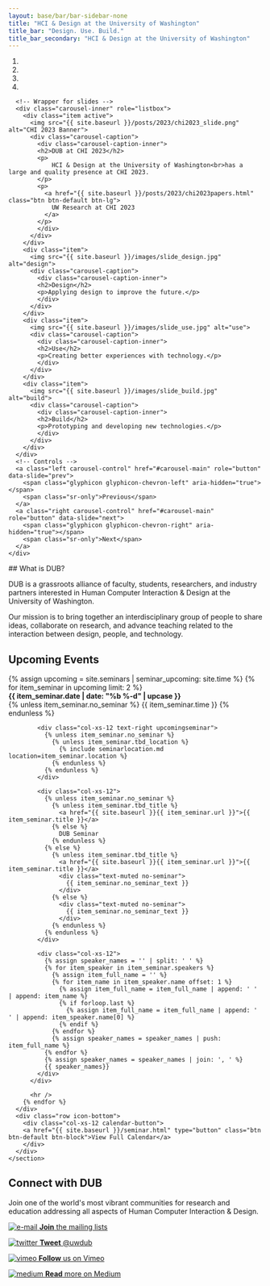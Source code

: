 ```yaml
---
layout: base/bar/bar-sidebar-none
title: "HCI & Design at the University of Washington"
title_bar: "Design. Use. Build."
title_bar_secondary: "HCI & Design at the University of Washington"
---
```


<!-- Carousel -->
<div class="row" id="carousel">
  <div class="col-md-12">
    <div id="carousel-main" class="carousel slide" data-ride="carousel" data-interval="10000">
      <!-- Indicators -->
      <ol class="carousel-indicators">
        <li data-target="#carousel-main" data-slide-to="0" class="active"></li>
        <li data-target="#carousel-main" data-slide-to="1"></li>
        <li data-target="#carousel-main" data-slide-to="2"></li>              
        <li data-target="#carousel-main" data-slide-to="3"></li>        
      </ol>

      <!-- Wrapper for slides -->
      <div class="carousel-inner" role="listbox">
        <div class="item active">
          <img src="{{ site.baseurl }}/posts/2023/chi2023_slide.png" alt="CHI 2023 Banner">
          <div class="carousel-caption">
            <div class="carousel-caption-inner">
            <h2>DUB at CHI 2023</h2>
            <p>
                HCI & Design at the University of Washington<br>has a large and quality presence at CHI 2023.
            </p>
            <p>
              <a href="{{ site.baseurl }}/posts/2023/chi2023papers.html" class="btn btn-default btn-lg">
                UW Research at CHI 2023
              </a>
            </p>
            </div>
          </div>
        </div>
        <div class="item">
          <img src="{{ site.baseurl }}/images/slide_design.jpg" alt="design">
          <div class="carousel-caption">
            <div class="carousel-caption-inner">
            <h2>Design</h2>
            <p>Applying design to improve the future.</p>
            </div>
          </div>
        </div>
        <div class="item">
          <img src="{{ site.baseurl }}/images/slide_use.jpg" alt="use">
          <div class="carousel-caption">
            <div class="carousel-caption-inner">
            <h2>Use</h2>
            <p>Creating better experiences with technology.</p>
            </div>
          </div>
        </div>
        <div class="item">
          <img src="{{ site.baseurl }}/images/slide_build.jpg" alt="build">
          <div class="carousel-caption">
            <div class="carousel-caption-inner">
            <h2>Build</h2>
            <p>Prototyping and developing new technologies.</p>
            </div>
          </div>
        </div>       
      </div>
      <!-- Controls -->
      <a class="left carousel-control" href="#carousel-main" role="button" data-slide="prev">
        <span class="glyphicon glyphicon-chevron-left" aria-hidden="true"></span>
        <span class="sr-only">Previous</span>
      </a>
      <a class="right carousel-control" href="#carousel-main" role="button" data-slide="next">
        <span class="glyphicon glyphicon-chevron-right" aria-hidden="true"></span>
        <span class="sr-only">Next</span>
      </a>
    </div>
  </div>
</div>
<!-- Carousel End -->

<!-- Footer -->
<div class="row" id="footer">
  <div class="col-md-4 footer-panel">
    <section class="footer-content">
      <div markdown="block">
## What is DUB?

DUB is a grassroots alliance of faculty, students, researchers, and
industry partners interested in Human Computer Interaction & Design at the 
University of Washington. 

Our mission is to bring together an interdisciplinary group of people to share ideas, 
collaborate on research, and advance teaching related to the interaction between design, people, and technology.

</div>
    </section>
  </div>
  <div class="col-md-4 footer-panel">
    <section class="footer-content">
      <h2>Upcoming Events</h2>
      <div class="calendar-feed">
        {% assign upcoming = site.seminars | seminar_upcoming: site.time %}
        {% for item_seminar in upcoming limit: 2 %}
          <div class="row upcomingseminar">
            <div class="col-xs-4">
              <strong>{{ item_seminar.date | date: "%b %-d" | upcase }}</strong>
            </div>
            <div class="col-xs-8 text-right">
              {% unless item_seminar.no_seminar %}
                {{ item_seminar.time }}
              {% endunless %}
            </div>

            <div class="col-xs-12 text-right upcomingseminar">
              {% unless item_seminar.no_seminar %}
                {% unless item_seminar.tbd_location %}
                  {% include seminarlocation.md location=item_seminar.location %}
                {% endunless %}
              {% endunless %}
            </div>

            <div class="col-xs-12">
              {% unless item_seminar.no_seminar %}
                {% unless item_seminar.tbd_title %}
                  <a href="{{ site.baseurl }}{{ item_seminar.url }}">{{ item_seminar.title }}</a>
                {% else %}
                  DUB Seminar
                {% endunless %}
              {% else %}
                {% unless item_seminar.tbd_title %}
                  <a href="{{ site.baseurl }}{{ item_seminar.url }}">{{ item_seminar.title }}</a>
                  <div class="text-muted no-seminar">
                    {{ item_seminar.no_seminar_text }}
                  </div>
                {% else %}
                  <div class="text-muted no-seminar">
                    {{ item_seminar.no_seminar_text }}
                  </div>
                {% endunless %}
              {% endunless %}
            </div>

            <div class="col-xs-12">
              {% assign speaker_names = '' | split: ' ' %}
              {% for item_speaker in item_seminar.speakers %}
                {% assign item_full_name = '' %}
                {% for item_name in item_speaker.name offset: 1 %}
                  {% assign item_full_name = item_full_name | append: ' ' | append: item_name %}
                  {% if forloop.last %}
                    {% assign item_full_name = item_full_name | append: ' ' | append: item_speaker.name[0] %}
                  {% endif %}
                {% endfor %}
                {% assign speaker_names = speaker_names | push: item_full_name %}
              {% endfor %}
              {% assign speaker_names = speaker_names | join: ', ' %}
              {{ speaker_names}}
            </div>
          </div>

          <hr />
        {% endfor %}
      </div>
      <div class="row icon-bottom">
        <div class="col-xs-12 calendar-button">
        <a href="{{ site.baseurl }}/seminar.html" type="button" class="btn btn-default btn-block">View Full Calendar</a>
        </div>
      </div>
    </section>
  </div>
  <div class="col-md-4 footer-panel">
    <section class="footer-content">
      <h2>Connect with DUB</h2>
      <p class="connect-text">Join one of the world's most vibrant communities for research and education addressing all aspects of Human Computer Interaction & Design.</p>
      <div class="icon-bottom">
        <a href="{{ site.baseurl }}/gettinginvolved.html#tab_mailing_lists">
          <p>
            <img src="{{ site.baseurl }}/images/connect_email.png" class="connecticon" alt="e-mail">
            <span class="icon-link-text"><strong>Join</strong> the mailing lists</span>
          </p>
        </a>
        <a href="http://twitter.com/#!/uwdub">
          <p>
            <img src="{{ site.baseurl }}/images/connect_twitter.png" class="connecticon" alt="twitter">
            <span class="icon-link-text"><strong>Tweet</strong> @uwdub</span>
          </p>
        </a>
        <a href="http://vimeo.com/designusebuild">
          <p>
            <img src="{{ site.baseurl }}/images/connect_vimeo.png" class="connecticon" alt="vimeo">
            <span class="icon-link-text"><strong>Follow</strong> us on Vimeo</span>
          </p>
        </a>
        <a href="https://medium.com/hci-design-at-uw">
          <p>
            <img src="{{ site.baseurl }}/images/connect_medium.png" class="connecticon" alt="medium">
            <span class="icon-link-text"><strong>Read</strong> more on Medium</span>
          </p>
        </a>
      </div>
    </section>
  </div>
</div>
<!-- Footer End -->
